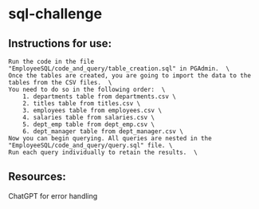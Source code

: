 # sql-challenge

## Instructions for use: 
    Run the code in the file "EmployeeSQL/code_and_query/table_creation.sql" in PGAdmin.  \
    Once the tables are created, you are going to import the data to the tables from the CSV files.  \
    You need to do so in the following order:  \
        1. departments table from departments.csv \
        2. titles table from titles.csv \
        3. employees table from employees.csv \
        4. salaries table from salaries.csv \
        5. dept_emp table from dept_emp.csv \
        6. dept_manager table from dept_manager.csv \
    Now you can begin querying. All queries are nested in the "EmployeeSQL/code_and_query/query.sql" file. \
    Run each query individually to retain the results.  \

## Resources: 
ChatGPT for error handling 


